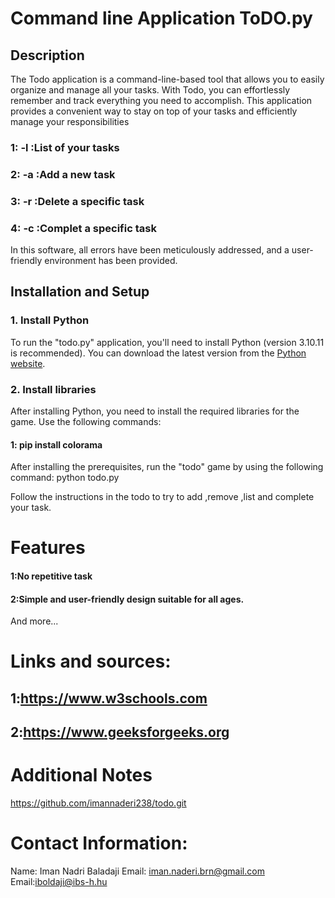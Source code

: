 # Command line Application ToDO.py

## Description

The Todo application is a command-line-based tool that allows you to easily organize and manage all your tasks. With Todo, you can effortlessly remember and track everything you need to accomplish. This application provides a convenient way to stay on top of your tasks and efficiently manage your responsibilities

### 1: -l :List of your tasks
### 2: -a :Add a new task
### 3: -r :Delete a specific task
### 4: -c :Complet a specific task
In this software, all errors have been meticulously addressed, and a user-friendly environment has been provided.

## Installation and Setup

### 1. Install Python

To run the "todo.py" application, you'll need to install Python (version 3.10.11 is recommended). You can download the latest version from the [Python website](https://www.python.org/downloads/).

### 2. Install libraries

After installing Python, you need to install the required libraries for the game. Use the following commands:
#### 1: pip install colorama

After installing the prerequisites, run the "todo" game by using the following command:
python todo.py

Follow the instructions in the todo to try to add ,remove ,list and complete your task.

# Features

#### 1:No repetitive task 
#### 2:Simple and user-friendly design suitable for all ages.

And more...

# Links and sources:
  ## 1:https://www.w3schools.com
  ## 2:https://www.geeksforgeeks.org

# Additional Notes

https://github.com/imannaderi238/todo.git

# Contact Information:
Name: Iman Nadri Baladaji
Email: iman.naderi.brn@gmail.com
Email:iboldaji@ibs-h.hu




